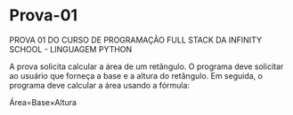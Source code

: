 # Prova-01
PROVA 01 DO CURSO DE PROGRAMAÇÃO FULL STACK DA INFINITY SCHOOL - LINGUAGEM PYTHON 

A prova solicita calcular a área de um retângulo. O programa deve solicitar ao usuário que forneça a base e a altura do retângulo. Em seguida, o programa deve calcular a área usando a fórmula:

Área=Base×Altura
